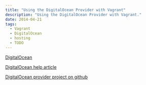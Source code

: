 ```yaml
---
title: "Using the DigitalOcean Provider with Vagrant"
description: "Using the DigitalOcean Provider with Vagrant."
date: 2014-04-21
tags: 
  - Vagrant
  - DigitalOcean
  - hosting
  - TODO
---
```


[DigitalOcean](https://www.digitalocean.com/)

[DigitalOcean help article](https://www.digitalocean.com/community/articles/how-to-use-digitalocean-as-your-provider-in-vagrant-on-an-ubuntu-12-10-vps)

[DigitalOcean provider project on github](https://github.com/smdahlen/vagrant-digitalocean)